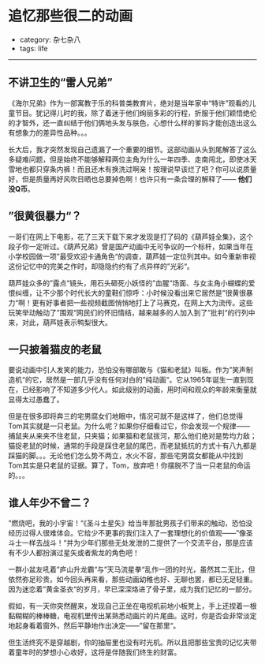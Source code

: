 # 追忆那些很二的动画
- category: 杂七杂八
- tags: life

---

## 不讲卫生的“雷人兄弟”

《海尔兄弟》作为一部寓教于乐的科普类教育片，绝对是当年家中“特许”观看的儿童节目。犹记得儿时的我，除了着迷于他们绚丽多彩的行程，折服于他们颖悟绝伦的才智外，还一直纠结于他们俩地头发与肤色，心想什么样的爹妈才能创造出这么有想象力的差异性品种。。。

长大后，我才突然发现自己遗漏了一个重要的细节。这部动画从头到尾解答了这么多疑难问题，但是始终不能够解释两位主角为什么一年四季、走南闯北，即使冰天雪地也都只穿条内裤！而且还木有换洗过啊亲！按理说早该烂了吧？你可以说质量好，但是质量再好风吹日晒也总要掉色啊！也许只有一条合理的解释了—— **他们没Q币**。

## ”很黄很暴力“？

一哥们在网上下电影，花了三天下载下来才发现是打了码的《葫芦娃全集》，这个段子你一定听过。《葫芦兄弟》曾是国产动画中无可争议的一个标杆，如果当年在小学校园做一项”最受欢迎卡通角色“的调查，葫芦娃一定位列其中。如今重新审视这份记忆中的完美之作时，却隐隐约约有了点异样的”光彩“。

葫芦娃众多的”露点“镜头，用石头砸死小妖怪的”血腥“场面、与女主角小蝴蝶的爱恨纠缠，让不少那个时代长大的童鞋们惊呼：小时候没看出来它居然是”很黄很暴力“啊！更有好事者把一些视频截图悄悄地打上了马赛克，在网上大为流传。这些玩笑举动触动了”围观“网民们的怀旧情结，越来越多的人加入到了”批判“的行列中来，对此，葫芦娃表示鸭梨很大。

## 一只披着猫皮的老鼠

要说动画中引人发笑的能力，恐怕没有哪部敢与《猫和老鼠》叫板。作为”笑声制造机“的它，居然是一部几乎没有任何对白的”纯动画“。它从1965年诞生一直到现在，已经影响了不知道多少代人。如此级别的动画，用时间和观众的年龄来衡量就显得太过愚蠢了。

但是在很多即将奔三的宅男腐女们地眼中，情况可就不是这样了，他们总觉得Tom其实就是一只老鼠。为什么呢？如果你仔细看过它，你会发现一个规律——捕鼠夹从来夹不住老鼠，只夹猫；如果猫和老鼠拔河，那么他们绝对是势均力敌；猫捉老鼠的时候，通常的手段是踩住老鼠的尾巴，而老鼠抵抗的方式十有八九都是踩猫的脚。。。无论他们怎么势不两立，水火不容，那些宅男腐女都能从中找到Tom其实是只老鼠的证据。算了，Tom，放弃吧！你摆脱不了当一只老鼠的命运的。。。

## 谁人年少不曾二？

”燃烧吧，我的小宇宙！“《圣斗士星矢》给当年那批男孩子们带来的触动，恐怕没经历过得人很难体会。它给少不更事的我们注入了一套理想化的价值观——”像圣斗士一样去战斗！“并为少年们那些无处发泄的二提供了一个交流平台，那是应该有不少人都扮演过星矢或者紫龙的角色吧！

一群小盆友吼着”庐山升龙霸“与”天马流星拳“乱作一团的时光，虽然其二无比，但依然弥足珍贵。如今回头再来看，那些动画幼稚也好、无聊也罢，都已无足轻重。因为迷恋着”黄金圣衣“的岁月，早已深深烙进了骨子里，成为我们记忆的一部分。

假如，有一天你突然醒来，发现自己正坐在电视机前地小板凳上，手上还捏着一根黏糊糊的棒棒糖，电视机里传出某熟悉动画片的片尾曲。这时，你是否会非常淡定地起身看着窗外，然后平静地作出决定——”留在那里“。

但生活终究不是穿越剧，你的抽屉里也没有时光机。所以且把那些宝贵的记忆夹带着童年时的梦想小心收好，这将是伴随我们终生的财富。